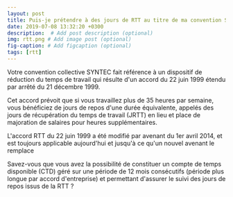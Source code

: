 ```yaml
---
layout: post
title: Puis-je prétendre à des jours de RTT au titre de ma convention Syntec-Cinov ?
date: 2019-07-08 13:32:20 +0300
description:  # Add post description (optional)
img: rtt.png # Add image post (optional)
fig-caption: # Add figcaption (optional)
tags: [rtt]
---
```

Votre convention collective SYNTEC fait référence à un dispositif de réduction du temps de travail qui résulte d'un accord du 22 juin 1999 étendu par arrêté du 21 décembre 1999.

Cet accord prévoit que si vous travaillez plus de 35 heures par semaine, vous bénéficiez de jours de repos d'une durée équivalente, appelés des jours de récupération du temps de travail (JRTT) en lieu et place de majoration de salaires pour heures supplémentaires.

L'accord RTT du 22 juin 1999 a été modifié par avenant du 1er avril 2014, et est toujours applicable aujourd'hui et jusqu'à ce qu'un nouvel avenant le remplace

Savez-vous que vous avez la possibilité de constituer un compte de temps disponible (CTD) géré sur une période de 12 mois consécutifs (période plus longue par accord d'entreprise) et permettant d'assurer le suivi des jours de repos issus de la RTT ?